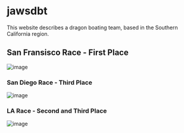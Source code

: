 # jawsdbt
This website describes a dragon boating team, based in the Southern California region. 
## San Fransisco Race - First Place
![image](https://user-images.githubusercontent.com/114507471/194737220-4f3bfcf5-92cf-485d-a722-56552fab31b3.png)
### San Diego Race - Third Place 
![image](https://user-images.githubusercontent.com/114507471/194737260-7f19712a-5dc0-4bc8-bb81-198f76cfecaa.png) 
### LA Race - Second and Third Place 
![image](https://user-images.githubusercontent.com/114507471/194737296-2e6b5ffc-3718-457b-b9af-86cc9d3909ad.png)
